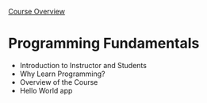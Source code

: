 [Course Overview](../index.md)
# Programming Fundamentals
* Introduction to Instructor and Students
* Why Learn Programming?
* Overview of the Course
* Hello World app